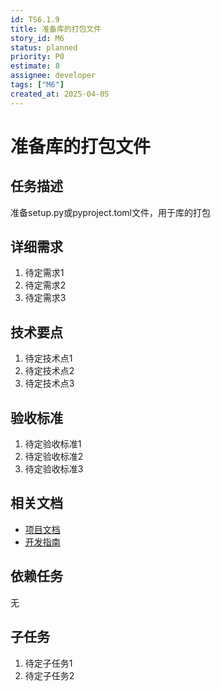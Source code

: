 ```yaml
---
id: TS6.1.9
title: 准备库的打包文件
story_id: M6
status: planned
priority: P0
estimate: 8
assignee: developer
tags: ["M6"]
created_at: 2025-04-05
---
```


# 准备库的打包文件

## 任务描述

准备setup.py或pyproject.toml文件，用于库的打包

## 详细需求

1. 待定需求1
2. 待定需求2
3. 待定需求3

## 技术要点

1. 待定技术点1
2. 待定技术点2
3. 待定技术点3

## 验收标准

1. 待定验收标准1
2. 待定验收标准2
3. 待定验收标准3

## 相关文档

- [项目文档](../../../docs/README.md)
- [开发指南](../../../docs/development.md)

## 依赖任务

无

## 子任务

1. 待定子任务1
2. 待定子任务2
